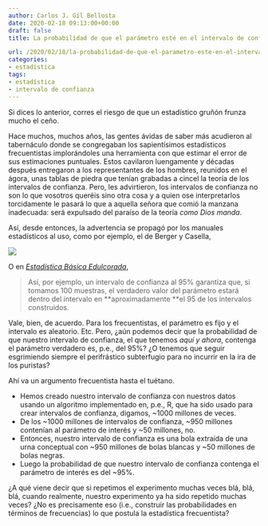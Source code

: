 ```yaml
---
author: Carlos J. Gil Bellosta
date: 2020-02-18 09:13:00+00:00
draft: false
title: La probabilidad de que el parámetro esté en el intervalo de confianza es .95

url: /2020/02/18/la-probabilidad-de-que-el-parametro-este-en-el-intervalo-de-confianza-es-95/
categories:
- estadística
tags:
- estadística
- intervalo de confianza
---
```


Si dices lo anterior, corres el riesgo de que un estadístico gruñón frunza mucho el ceño.

Hace muchos, muchos años, las gentes ávidas de saber más acudieron al tabernáculo donde se congregaban los sapientísimos estadísticos frecuentistas implorándoles una herramienta con que estimar el error de sus estimaciones puntuales. Estos cavilaron luengamente y décadas después entregaron a los representantes de los hombres, reunidos en el ágora, unas tablas de piedra que tenían grabadas a cincel la teoría de los intervalos de confianza. Pero, les advirtieron, los intervalos de confianza no son lo que vosotros queréis sino otra cosa y a quien ose interpretarlos torcidamente le pasará lo que a aquella señora que comió la manzana inadecuada: será expulsado del paraíso de la teoría _como Dios manda_.

Así, desde entonces, la advertencia se propagó por los manuales estadísticos al uso, como por ejemplo, el de Berger y Casella,

![](/wp-uploads/2020/02/beger_casella_ci.png)

O en [_Estadística Básica Edulcorada_](https://bookdown.org/aquintela/EBE/intervalos-de-confianza.html#interpretacion),

>Así, por ejemplo, un intervalo de confianza al 95% garantiza que, si tomamos 100 muestras, el verdadero valor del parámetro estará dentro del intervalo en **aproximadamente **el 95 de los intervalos construidos.

Vale, bien, de acuerdo. Para los frecuentistas, el parámetro es fijo y el intervalo es aleatorio. Etc. Pero, ¿aún podemos decir que la probabilidad de que nuestro intervalo de confianza, el que tenemos _aquí y ahora_, contenga el parámetro verdadero es, p.e., del 95%? ¿O tenemos que seguir esgrimiendo siempre el perifrástico subterfugio para no incurrir en la ira de los puristas?

Ahí va un argumento frecuentista hasta el tuétano.

* Hemos creado nuestro intervalo de confianza con nuestros datos usando un algoritmo implementado en, p.e., R, que ha sido usado para crear intervalos de confianza, digamos, ~1000 millones de veces.
* De los ~1000 millones de intervalos de confianza, ~950 millones contenían al parámetro de interés y ~50 millones, no.
* Entonces, nuestro intervalo de confianza es una bola extraída de una urna conceptual con ~950 millones de bolas blancas y ~50 millones de bolas negras.
* Luego la probabilidad de que nuestro intervalo de confianza contenga el parámetro de interés es del ~95%.

¿A qué viene decir que si repetimos el experimento muchas veces blá, blá, blá, cuando realmente, nuestro experimento ya ha sido repetido muchas veces? ¿No es precisamente eso (i.e., construir las probabilidades en términos de frecuencias) lo que postula la estadística frecuentista?